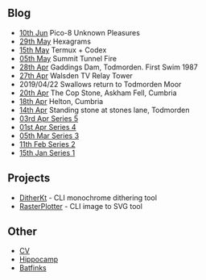 ## Blog

* [10th Jun](./blog/2019/1006/index.md) Pico-8 Unknown Pleasures
* [29th May](./blog/2019/2905/index.md) Hexagrams
* [15th May](./blog/2019/1505/index.md) Termux + Codex  
* [05th May](./blog/2019/0505/index.md) Summit Tunnel Fire  
* [28th Apr](./blog/2019/0428/index.md) Gaddings Dam, Todmorden. First Swim 1987
* [27th Apr](./blog/27042019/index.md) Walsden TV Relay Tower  
* 2019/04/22 Swallows return to Todmorden Moor
* [20th Apr](./blog/20042019/index.md) The Cop Stone, Askham Fell, Cumbria
* [18th Apr](./blog/18042019/index.md) Helton, Cumbria
* [14th Apr](./blog/14042019/index.md) Standing stone at stones lane, Todmorden
* [03rd Apr Series 5](./blog/series5/series5.md)
* [01st Apr Series 4](./blog/series4/series4.md)
* [05th Mar Series 3](./blog/series3/series3.md)
* [11th Feb Series 2](./blog/series2/series2.md)
* [15th Jan Series 1](./blog/series1/series1.md)

## Projects

* [DitherKt](https://github.com/fiskurgit/DitherKt) - CLI monochrome dithering tool
* [RasterPlotter](https://github.com/fiskurgit/RasterPlotter) - CLI image to SVG tool

## Other

* [CV](cv.html)
* [Hippocamp](./archive/hippocamp.md)
* [Batfinks](./archive/batfinks.md)
